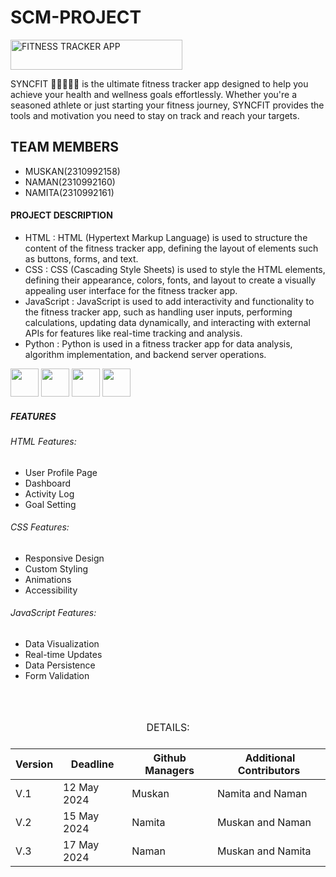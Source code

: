 # SCM-PROJECT
<img src="https://img.shields.io/badge/FITNESS%20TRACKER%20APP-aqua?style=flat-square" alt="FITNESS TRACKER APP" width="275" height="48" />

SYNCFIT 🏋🏽🔥💪🏼 is the ultimate fitness tracker app designed to help you achieve your health and wellness goals effortlessly. Whether you're a seasoned athlete or just starting your fitness journey, SYNCFIT provides the tools and motivation you need to stay on track and reach your targets.

## TEAM MEMBERS
- MUSKAN(2310992158)
- NAMAN(2310992160)
- NAMITA(2310992161)

#### PROJECT DESCRIPTION
- HTML : HTML (Hypertext Markup Language) is used to structure the content of the fitness tracker app, defining the layout of elements such as buttons, forms, and text.
- CSS : CSS (Cascading Style Sheets) is used to style the HTML elements, defining their appearance, colors, fonts, and layout to create a visually appealing user interface for the fitness tracker app.
- JavaScript : JavaScript is used to add interactivity and functionality to the fitness tracker app, such as handling user inputs, performing calculations, updating data dynamically, and interacting with external 
  APIs for features like real-time tracking and analysis.
- Python : Python is used in a fitness tracker app for data analysis, algorithm implementation, and backend server operations.
<div>
<div class="inline-block">
<img src="https://upload.wikimedia.org/wikipedia/commons/6/61/HTML5_logo_and_wordmark.svg" width="45" height="45"/>
<img src="https://billing.flourisense.in/wp-content/uploads/2022/11/css3.png" width="45" height="45"/>
<img src="https://encrypted-tbn0.gstatic.com/images?q=tbn:ANd9GcS59m3YRaOrM0AN8pdjaAVxR1SEpPaHBVWa1w&usqp=CAU" width="45" height="45"/>
<img src="https://upload.wikimedia.org/wikipedia/commons/thumb/0/0a/Python.svg/1200px-Python.svg.png" width="45" height="45"/>
</div>

##### FEATURES

###### HTML Features:
- User Profile Page
- Dashboard
- Activity Log
- Goal Setting

###### CSS Features:
- Responsive Design
- Custom Styling
- Animations 
- Accessibility


###### JavaScript Features:
- Data Visualization 
- Real-time Updates
- Data Persistence 
- Form Validation 
<br>
<br>

<div role="region" tabindex="0">
<table>
  <caption>DETAILS: <caption>
    <thead>
        <tr>
            <th>Version</th>
            <th>Deadline</th>
            <th>Github Managers</th>
            <th>&nbsp;Additional Contributors</th>
        </tr>
    </thead>
    <tbody>
        <tr>
            <td>V.1<br></td>
            <td>12 May 2024</td>
            <td>Muskan</td>
            <td>Namita and Naman</td>
        </tr>
        <tr>
            <td>V.2</td>
            <td>15 May 2024</td>
            <td>Namita</td>
            <td>Muskan and Naman</td>
        </tr>
        <tr>
            <td>V.3</td>
            <td>17 May 2024</td>
            <td>Naman</td>
            <td>Muskan and Namita</td>
        </tr>
    </tbody>
</table>

